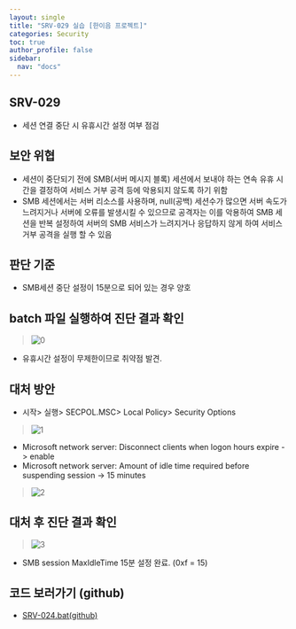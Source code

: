 ```yaml
---
layout: single
title: "SRV-029 실습 [한이음 프로젝트]"
categories: Security
toc: true
author_profile: false
sidebar:
  nav: "docs"
---
```


## SRV-029
- 세션 연결 중단 시 유휴시간 설정 여부 점검

## 보안 위협
- 세션이 중단되기 전에 SMB(서버 메시지 블록) 세션에서 보내야 하는 연속 유휴 시간을 결정하여 서비스 거부 공격 등에 악용되지 않도록 하기 위함
- SMB 세션에서는 서버 리소스를 사용하며, null(공백) 세션수가 많으면 서버 속도가 느려지거나 서버에 오류를 발생시킬 수 있으므로 공격자는 이를 악용하여 SMB 세션을 반복 설정하여 서버의 SMB 서비스가 느려지거나 응답하지 않게 하여 서비스 거부 공격을 실행 할 수 있음

## 판단 기준
- SMB세션 중단 설정이 15분으로 되어 있는 경우 양호


## batch 파일 실행하여 진단 결과 확인
> ![0](https://github.com/hanmin0512/batch_SRV-029/assets/37041208/47933f24-25cd-4789-924f-33f0ea165ec8)

- 유휴시간 설정이 무제한이므로 취약점 발견.

## 대처 방안
- 시작> 실행> SECPOL.MSC> Local Policy> Security Options
>![1](https://github.com/hanmin0512/batch_SRV-029/assets/37041208/4480eb37-731c-4855-8e8f-08694eb6c67a)


-  Microsoft network server: Disconnect clients when logon hours expire -> enable
-  Microsoft network server: Amount of idle time required before suspending session -> 15 minutes 
> ![2](https://github.com/hanmin0512/batch_SRV-029/assets/37041208/63bbcafe-e7c8-48e8-bc9b-3d4b9466d262)



## 대처 후 진단 결과 확인
> ![3](https://github.com/hanmin0512/batch_SRV-029/assets/37041208/41b7f093-fd5a-4f08-9437-d4197190d8b7)

- SMB session MaxIdleTime 15분 설정 완료.  (0xf = 15)


## 코드 보러가기 (github)
- <a href= "https://github.com/hanmin0512/batch_SRV-028/blob/main/SRV-028.bat"> SRV-024.bat(github)</a>
